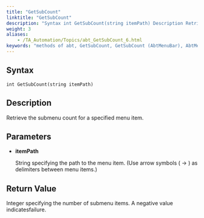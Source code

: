 ```yaml
--- 
title: "GetSubCount"
linktitle: "GetSubCount"
description: "Syntax int GetSubCount(string itemPath) Description Retrieve the submenu count for a specified menu item. Parameters itemPath String specifying the path to the menu item. (Use arrow symbols ( -&gt; ) as ..."
weight: 3
aliases: 
    - /TA_Automation/Topics/abt_GetSubCount_6.html
keywords: "methods of abt, GetSubCount, GetSubCount (AbtMenuBar), AbtMenuBar, getsubcount, abtmenubar getsubcount, number of sub menu items, count sub menu items, how many sub menu items in menu item"
---
```


## Syntax

`int GetSubCount(string itemPath)`

## Description  

Retrieve the submenu count for a specified menu item.

## Parameters  

-   **itemPath**

    String specifying the path to the menu item. \(Use arrow symbols \( -\> \) as delimiters between menu items.\)


## Return Value

Integer specifying the number of submenu items. A negative value indicatesfailure.





